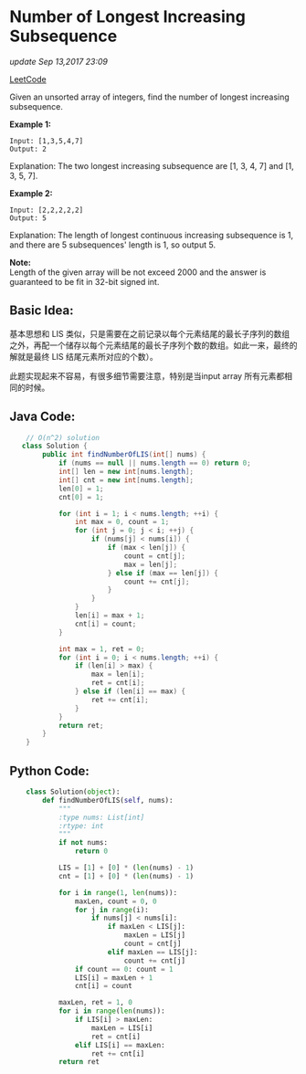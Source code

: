 # Number of Longest Increasing Subsequence

_update Sep 13,2017 23:09_

[LeetCode](https://leetcode.com/problems/number-of-longest-increasing-subsequence/description/)

Given an unsorted array of integers, find the number of longest increasing subsequence.

**Example 1:**

```text
Input: [1,3,5,4,7]
Output: 2
```

Explanation: The two longest increasing subsequence are \[1, 3, 4, 7\] and \[1, 3, 5, 7\].

**Example 2:**

```text
Input: [2,2,2,2,2]
Output: 5
```

Explanation: The length of longest continuous increasing subsequence is 1, and there are 5 subsequences' length is 1, so output 5.

**Note:**  
Length of the given array will be not exceed 2000 and the answer is guaranteed to be fit in 32-bit signed int.

## Basic Idea:

基本思想和 LIS 类似，只是需要在之前记录以每个元素结尾的最长子序列的数组之外，再配一个储存以每个元素结尾的最长子序列个数的数组。如此一来，最终的解就是最终 LIS 结尾元素所对应的个数）。

此题实现起来不容易，有很多细节需要注意，特别是当input array 所有元素都相同的时候。

## Java Code:

```java
    // O(n^2) solution
   class Solution {
        public int findNumberOfLIS(int[] nums) {
            if (nums == null || nums.length == 0) return 0;
            int[] len = new int[nums.length];
            int[] cnt = new int[nums.length];
            len[0] = 1;
            cnt[0] = 1;

            for (int i = 1; i < nums.length; ++i) {
                int max = 0, count = 1;
                for (int j = 0; j < i; ++j) {
                    if (nums[j] < nums[i]) {
                        if (max < len[j]) {
                            count = cnt[j];
                            max = len[j];
                        } else if (max == len[j]) {
                            count += cnt[j];
                        }
                    }
                }
                len[i] = max + 1;
                cnt[i] = count;
            }

            int max = 1, ret = 0;
            for (int i = 0; i < nums.length; ++i) {
                if (len[i] > max) {
                    max = len[i];
                    ret = cnt[i];
                } else if (len[i] == max) {
                    ret += cnt[i];
                }
            }
            return ret;
        }
    }
```

## Python Code:

```python
    class Solution(object):
        def findNumberOfLIS(self, nums):
            """
            :type nums: List[int]
            :rtype: int
            """
            if not nums:
                return 0

            LIS = [1] + [0] * (len(nums) - 1)
            cnt = [1] + [0] * (len(nums) - 1)

            for i in range(1, len(nums)):
                maxLen, count = 0, 0
                for j in range(i):
                    if nums[j] < nums[i]:
                        if maxLen < LIS[j]:
                            maxLen = LIS[j]
                            count = cnt[j]
                        elif maxLen == LIS[j]:
                            count += cnt[j]
                if count == 0: count = 1
                LIS[i] = maxLen + 1
                cnt[i] = count

            maxLen, ret = 1, 0
            for i in range(len(nums)):
                if LIS[i] > maxLen:
                    maxLen = LIS[i]
                    ret = cnt[i]
                elif LIS[i] == maxLen:
                    ret += cnt[i]
            return ret
```

